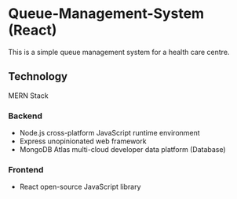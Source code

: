 # Queue-Management-System (React)

This is a simple queue management system for a health care centre.

## Technology
MERN Stack
### Backend
- Node.js cross-platform JavaScript runtime environment
- Express unopinionated web framework
- MongoDB Atlas multi-cloud developer data platform (Database)
### Frontend
- React open-source JavaScript library
